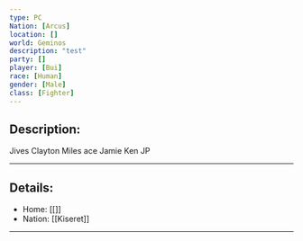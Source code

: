 ```yaml
---
type: PC
Nation: [Arcus]
location: []
world: Geminos
description: "test"
party: []
player: [Bui]
race: [Human]
gender: [Male]
class: [Fighter]
---
```


## Description:

Jives
Clayton
Miles
ace
Jamie
Ken
JP

---
## Details:
- Home: [[]]
- Nation: [[Kiseret]]

---


